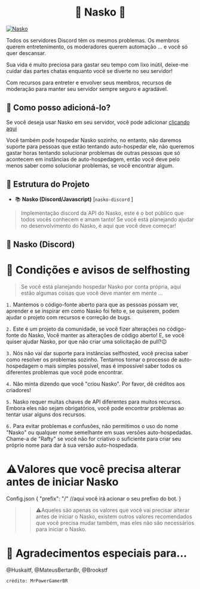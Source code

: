 <h1 align="center">🍉 Nasko 🍉</h1>
<a href="https://top.gg/bot/770315739512569887">
    <img src="https://top.gg/api/widget/770315739512569887.svg" alt="Nasko" />
</a>

Todos os servidores Discord têm os mesmos problemas. Os membros querem entretenimento, os moderadores querem automação ... e você só quer descansar.

Sua vida é muito preciosa para gastar seu tempo com lixo inútil, deixe-me cuidar das partes chatas enquanto você se diverte no seu servidor!

Com recursos para entreter e envolver seus membros, recursos de moderação para manter seu servidor sempre seguro e agradável.

## 🤔 Como posso adicioná-lo?
Se você deseja usar Nasko em seu servidor, você pode adicionar [clicando aqui](https://discord.com/api/oauth2/authorize?client_id=770315739512569887&permissions=8&redirect_uri=https%3A%2F%2Fdiscord.com%2Fapi%2Foauth2%2Fauthorize%3Fclient_id%3D770315739512569887%26permissions%3D8%26scope%3Dbot&scope=bot)

Você também pode hospedar Nasko sozinho, no entanto, não daremos suporte para pessoas que estão tentando auto-hospedar ele, não queremos gastar horas tentando solucionar problemas de outras pessoas que só acontecem em instâncias de auto-hospedagem, então você deve pelo menos saber como solucionar problemas, se você encontrar algum.

## 📂 Estrutura do Projeto
* 📚 **Nasko (Discord/Javascript)** [`nasko-discord` ]
> Implementação discord da API do Nasko, este é o bot público que todos vocês conhecem e amam tanto! Se você está planejando ajudar no desenvolvimento do Nasko, é aqui que você deve começar!

## 🌴 Nasko (Discord)
# 📃 Condições e avisos de selfhosting
> Se você está planejando hospedar Nasko por conta própria, aqui estão algumas coisas que você deve manter em mente ...

`1.` Mantemos o código-fonte aberto para que as pessoas possam ver, aprender e se inspirar em como Nasko foi feito e, se quiserem, podem ajudar o projeto com recursos e correção de bugs.

`2.` Este é um projeto da comunidade, se você fizer alterações no código-fonte do Nasko, Você manter as alterações de código aberto! E, se você quiser ajudar Nasko, por que não criar uma solicitação de pull?😉

`3.` Nós não vai dar suporte para instâncias selfhosted, você precisa saber como resolver os problemas sozinho. Tentamos tornar o processo de auto-hospedagem o mais simples possível, mas é impossível saber todos os diferentes problemas que você pode encontrar.

`4.` Não minta dizendo que você "criou Nasko". Por favor, dê créditos aos criadores!

`5.` Nasko requer muitas chaves de API diferentes para muitos recursos. Embora eles não sejam obrigatórios, você pode encontrar problemas ao tentar usar alguns dos recursos.

`6.` Para evitar problemas e confusões, não permitimos o uso do nome "Nasko" ou qualquer nome semelhante em suas versões auto-hospedadas. Chame-a de "Rafty" se você não for criativo o suficiente para criar seu próprio nome para dar à sua versão auto-hospedada.

# ⚠️Valores que você precisa alterar antes de iniciar Nasko

 Config.json
{ "prefix": "/"
//aqui você irá acionar o seu prefixo do bot.
}
>> ⚠️Aqueles são apenas os valores que você vai precisar alterar antes de iniciar o Nasko, existem outros valores recomendados que você precisa mudar também, mas eles não são necessários para iniciar o Nasko.
# 💫 Agradecimentos especiais para...
@Huskaitf, @MateusBertanBr, @Brookstf

`crédito: MrPowerGamerBR`
